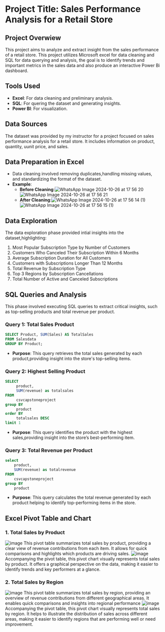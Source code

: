 # Project Title: Sales Performance Analysis for a Retail Store
## Project Overwiew
This project aims to analyze and extract insight from the sales performance of a retail store. This project utilizes Microsoft excel for data cleaning and SQL for data querying and analysis, the goal is to identify trends and important metrics in the sales data and also produce an interactive Power Bi dashboard.
## Tools Used
- **Excel**: For data cleaning and preliminary analysis.
- **SQL**: For quering the dataset and generating insights.
- **Power BI**: For visualization.
## Data Sources
  The dataset was provided by my instructor for a project focused on sales performance analysis for a retail store. It includes information on product, quantity, uunit price, and sales.
## Data Preparation in Excel
- Data cleaning involved removing duplicates,handling missing values, and standardizing the format of the dataset.
- **Example**:
   - **Before Cleaning**:![WhatsApp Image 2024-10-26 at 17 56 20](https://github.com/user-attachments/assets/2bdfaf4e-1566-4861-aacb-f4903dd33094) ![WhatsApp Image 2024-10-26 at 17 56 21](https://github.com/user-attachments/assets/47310da2-c10e-46b7-b029-102953d8c0b0)
   - **After Cleaning**:![WhatsApp Image 2024-10-26 at 17 56 14 (1)](https://github.com/user-attachments/assets/07e17834-6955-481d-988a-c02e54bebd5d)![WhatsApp Image 2024-10-26 at 17 56 15 (1)](https://github.com/user-attachments/assets/b7318a18-7a45-47de-8e1b-76aa5bc530ad)
## Data Exploration
The data exploration phase provided intial insights into the dataset,highlighting:
1. Most Popular Subscription Type by Number of Customers
2. Customers Who Canceled Their Subscription Within 6 Months
3. Average Subscription Duration for All Customers
4. Customers with Subscriptions Longer Than 12 Months
5. Total Revenue by Subscription Type
6. Top 3 Regions by Subscription Cancellations
7. Total Number of Active and Canceled Subscriptions
## SQL Queries and Analysis
This phase involved executing SQL queries to extract critical insights, such as top-selling products and total revenue per product.
### Query 1: Total Sales Product
```sql
SELECT Product, SUM(Sales) AS TotalSales
FROM Salesdata
GROUP BY Product;
```

- **Purpose**: This query retrieves the total sales generated by each product,providing insight into the store's top-selling items.
### Query 2: Highest Selling Product
```sql
SELECT
     product,
     SUM(revenue) as totalsales
FROM
     csvcapstoneproject
group BY
     product
order BY
     totalsales DESC
limit 1
```
- **Purpose**: This query identifies the product with the highest sales,providing insight into the store’s best-performing item.
### Query 3: Total Revenue per Product
```sql
select 
    product,
    SUM(revenue) as totalrevenue
FROM
    csvcapstoneproject
group BY
    product
```
- **Purpose**: This query calculates the total revenue generated by each product helping to identify top-performing items in the store.
## Excel Pivot Table and Chart

### 1. Total Sales by Product
![image](https://github.com/user-attachments/assets/92179ac3-2e44-4fbc-8664-7aab684e91a9)
This pivot table summarizes total sales by product, providing a clear view of revenue contributions from each item. It allows for quick comparisons and highlights which products are driving sales.
![image](https://github.com/user-attachments/assets/15a5d698-799b-405a-9097-b9848bf6c133)
Accompanying the pivot table, this pivot chart visually represents total sales by product. It offers a graphical perspective on the data, making it easier to identify trends and key performers at a glance.
### 2. Total Sales by Region
![image](https://github.com/user-attachments/assets/6b36d1bb-94dd-4e3b-88ab-afd6bd84834b)
This pivot table summarizes total sales by region, providing an overview of revenue contributions from different geographical areas. It enables quick comparisons and insights into regional performance
![image](https://github.com/user-attachments/assets/78c28604-4b47-4d5a-beb7-6e158f25c692)
Accompanying the pivot table, this pivot chart visually represents total sales by region. It helps to illustrate the distribution of sales across different areas, making it easier to identify regions that are performing well or need improvement.





